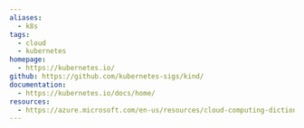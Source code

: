 ```yaml
---
aliases:
  - k8s
tags:
  - cloud
  - kubernetes
homepage:
  - https://kubernetes.io/
github: https://github.com/kubernetes-sigs/kind/
documentation:
  - https://kubernetes.io/docs/home/
resources:
  - https://azure.microsoft.com/en-us/resources/cloud-computing-dictionary/what-is-kubernetes/
---
```

